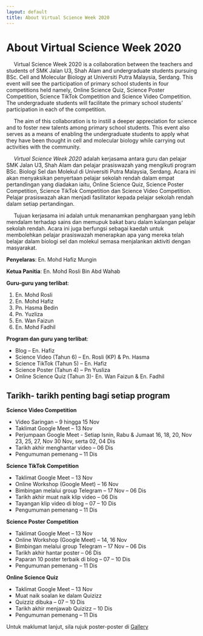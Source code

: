```yaml
---
layout: default
title: About Virtual Science Week 2020
---
```


<h1 class="pageTitle">About Virtual Science Week 2020</h1>

 &nbsp;&nbsp;&nbsp;&nbsp;&nbsp;Virtual Science Week 2020 is a collaboration between the teachers and students of SMK Jalan U3, Shah Alam and undergraduate students pursuing BSc. Cell and Molecular Biology at Universiti Putra Malaysia, Serdang. This event will see the participation of primary school students in four competitions held namely, Online Science Quiz, Science Poster Competition, Science TikTok Competition and Science Video Competition. The undergraduate students will facilitate the primary school students’ participation in each of the competition.

&nbsp;&nbsp;&nbsp;&nbsp;&nbsp;The aim of this collaboration is to instill a deeper appreciation for science and to foster new talents among primary school students. This event also serves as a means of enabling the undergraduate students to apply what they have been thought in cell and molecular biology while carrying out activities with the community. 

&nbsp;&nbsp;&nbsp;&nbsp;&nbsp;*Virtual Science Week 2020* adalah kerjasama antara guru dan pelajar SMK Jalan U3, Shah Alam dan pelajar prasiswazah yang mengikuti program BSc. Biologi Sel dan Molekul di Universiti Putra Malaysia, Serdang. Acara ini akan menyaksikan penyertaan pelajar sekolah rendah dalam empat pertandingan yang diadakan iaitu, Online Science Quiz, Science Poster Competition, Science TikTok Competition dan Science Video Competition. Pelajar prasiswazah akan menjadi fasilitator kepada pelajar sekolah rendah dalam setiap pertandingan.

&nbsp;&nbsp;&nbsp;&nbsp;&nbsp;Tujuan kerjasama ini adalah untuk menanamkan penghargaan yang lebih mendalam terhadap sains dan memupuk bakat baru dalam kalangan pelajar sekolah rendah. Acara ini juga berfungsi sebagai kaedah untuk membolehkan pelajar prasiswazah menerapkan apa yang mereka telah belajar dalam biologi sel dan molekul semasa menjalankan aktiviti dengan masyarakat.

__Penyelaras__: En. Mohd Hafiz Mungin

__Ketua Panitia__: En. Mohd Rosli Bin Abd Wahab

__Guru-guru yang terlibat__:
1.	En. Mohd Rosli
2.	En. Mohd Hafiz
3.	Pn. Hasma Bedin
4.	Pn. Yuzliza 
5.	En. Wan Faizun
6.	En. Mohd Fadhil

__Program dan guru yang terlibat__:
- Blog – En. Hafiz
- Science Video (Tahun 6) – En. Rosli (KP) & Pn. Hasma
- Science TikTok (Tahun 5) – En. Hafiz 
- Science Poster (Tahun 4) – Pn Yusliza 
- Online Science Quiz (Tahun 3)- En. Wan Faizun & En. Fadhil

## __Tarikh- tarikh penting bagi setiap program__

__Science Video Competition__

- Video Saringan – 9 hingga 15 Nov
- Taklimat Google Meet – 13 Nov
- Perjumpaan Google Meet  - Setiap Isnin, Rabu & Jumaat
16, 18, 20, Nov
23, 25, 27, Nov
30 Nov, serta 02, 04 Dis
- Tarikh akhir menghantar video – 06 Dis
- Pengumuman pemenang – 11 Dis

__Science TikTok Competition__
- Taklimat Google Meet – 13 Nov
- Online Workshop (Google Meet) – 16 Nov
- Bimbingan melalui group Telegram – 17 Nov – 06 Dis
- Tarikh akhir muat naik klip video – 06 Dis
- Tayangan klip video di blog – 07 – 10 Dis
- Pengumuman pemenang – 11 Dis

__Science Poster Competition__
- Taklimat Google Meet – 13 Nov
- Online Workshop (Google Meet) – 14, 16 Nov
- Bimbingan melalui group Telegram – 17 Nov – 06 Dis
- Tarikh akhir hantar poster – 06 Dis
- Paparan 10 poster terbaik di blog – 07 – 10 Dis
- Pengumuman pemenang – 11 Dis

__Online Science Quiz__
- Taklimat Google Meet – 13 Nov
- Muat naik soalan ke dalam Quizizz
- Quizziz dibuka – 07 – 10 Dis
- Tarikh akhir menjawab Quizizz – 10 Dis 
- Pengumuman pemenang – 11 Dis

Untuk maklumat lanjut, sila rujuk poster-poster di [Gallery](http://vsw2020.site/gallery/)



